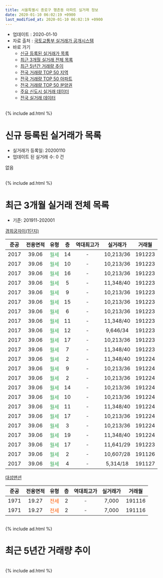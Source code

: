 ```yaml
---
title: 서울특별시 종로구 행촌동 아파트 실거래 정보
date: 2020-01-10 06:02:19 +0900
last_modified_at: 2020-01-10 06:02:19 +0900
---
```


* 업데이트 : 2020-01-10
* 자료 출처 : [국토교통부 실거래가 공개시스템](http://rt.molit.go.kr)
* 바로 가기
    * [신규 등록된 실거래가 목록](#신규-등록된-실거래가-목록)
    * [최근 3개월 실거래 전체 목록](#최근-3개월-실거래-전체-목록)
    * [최근 5년간 거래량 추이](#최근-5년간-거래량-추이)
    * [전국 거래량 TOP 50 지역](https://inasie.github.io/apt-trade-info/최근-3개월-전국에서-가장-거래가-많이-발생한-지역)
    * [전국 거래량 TOP 50 아파트](https://inasie.github.io/apt-trade-info/최근-3개월-전국에서-가장-거래가-많이-발생한-아파트)
    * [전국 거래량 TOP 50 분양권](https://inasie.github.io/apt-trade-info/최근-3개월-전국에서-가장-거래가-많이-발생한-분양권)
    * [주요 신도시 실거래 데이터](https://inasie.github.io/apt-trade-info/주요-신도시)
    * [전국 실거래 데이터](https://inasie.github.io/apt-trade-info/전국)
<br>
{% include ad.html %}
<br>

# 신규 등록된 실거래가 목록
* 실거래가 등록일: 20200110
* 업데이트 된 실거래 수: 0 건

없음

<br>
{% include ad.html %}
<br>

# 최근 3개월 실거래 전체 목록
* 기준: 201911-202001


[경희궁자이(1단지)](https://search.naver.com/search.naver?query=%EC%84%9C%EC%9A%B8%ED%8A%B9%EB%B3%84%EC%8B%9C+%EC%A2%85%EB%A1%9C%EA%B5%AC+%ED%96%89%EC%B4%8C%EB%8F%99+%EA%B2%BD%ED%9D%AC%EA%B6%81%EC%9E%90%EC%9D%B4%281%EB%8B%A8%EC%A7%80%29)

|준공|전용면적|유형|층|역대최고가|실거래가|거래월|
|:---:|:---:|:---:|:---:|:---:|:---:|:---:|
|2017|39.06|<span style="color:#34a853">월세</span>|14|<span style="color:#444444">-</span>|10,213/36|191223|
|2017|39.06|<span style="color:#34a853">월세</span>|10|<span style="color:#444444">-</span>|10,213/36|191223|
|2017|39.06|<span style="color:#34a853">월세</span>|16|<span style="color:#444444">-</span>|10,213/36|191223|
|2017|39.06|<span style="color:#34a853">월세</span>|5|<span style="color:#444444">-</span>|11,348/40|191223|
|2017|39.06|<span style="color:#34a853">월세</span>|9|<span style="color:#444444">-</span>|10,213/36|191223|
|2017|39.06|<span style="color:#34a853">월세</span>|15|<span style="color:#444444">-</span>|10,213/36|191223|
|2017|39.06|<span style="color:#34a853">월세</span>|6|<span style="color:#444444">-</span>|10,213/36|191223|
|2017|39.06|<span style="color:#34a853">월세</span>|11|<span style="color:#444444">-</span>|11,348/40|191223|
|2017|39.06|<span style="color:#34a853">월세</span>|12|<span style="color:#444444">-</span>|9,646/34|191223|
|2017|39.06|<span style="color:#34a853">월세</span>|17|<span style="color:#444444">-</span>|10,213/36|191223|
|2017|39.06|<span style="color:#34a853">월세</span>|7|<span style="color:#444444">-</span>|11,348/40|191223|
|2017|39.06|<span style="color:#34a853">월세</span>|2|<span style="color:#444444">-</span>|11,348/40|191224|
|2017|39.06|<span style="color:#34a853">월세</span>|9|<span style="color:#444444">-</span>|10,213/36|191224|
|2017|39.06|<span style="color:#34a853">월세</span>|2|<span style="color:#444444">-</span>|10,213/36|191224|
|2017|39.06|<span style="color:#34a853">월세</span>|14|<span style="color:#444444">-</span>|10,213/36|191224|
|2017|39.06|<span style="color:#34a853">월세</span>|10|<span style="color:#444444">-</span>|10,213/36|191224|
|2017|39.06|<span style="color:#34a853">월세</span>|11|<span style="color:#444444">-</span>|11,348/40|191224|
|2017|39.06|<span style="color:#34a853">월세</span>|17|<span style="color:#444444">-</span>|10,213/36|191224|
|2017|39.06|<span style="color:#34a853">월세</span>|3|<span style="color:#444444">-</span>|10,213/36|191224|
|2017|39.06|<span style="color:#34a853">월세</span>|19|<span style="color:#444444">-</span>|11,348/40|191224|
|2017|39.06|<span style="color:#34a853">월세</span>|17|<span style="color:#444444">-</span>|11,641/29|191223|
|2017|39.06|<span style="color:#34a853">월세</span>|2|<span style="color:#444444">-</span>|10,607/28|191126|
|2017|39.06|<span style="color:#34a853">월세</span>|4|<span style="color:#444444">-</span>|5,314/18|191127|

[대성맨션](https://search.naver.com/search.naver?query=%EC%84%9C%EC%9A%B8%ED%8A%B9%EB%B3%84%EC%8B%9C+%EC%A2%85%EB%A1%9C%EA%B5%AC+%ED%96%89%EC%B4%8C%EB%8F%99+%EB%8C%80%EC%84%B1%EB%A7%A8%EC%85%98)

|준공|전용면적|유형|층|역대최고가|실거래가|거래월|
|:---:|:---:|:---:|:---:|:---:|:---:|:---:|
|1971|19.27|<span style="color:#ff5a00">전세</span>|2|<span style="color:#444444">-</span>|7,000|191116|
|1971|19.27|<span style="color:#ff5a00">전세</span>|2|<span style="color:#444444">-</span>|7,000|191116|


<br>
{% include ad.html %}
<br>

# 최근 5년간 거래량 추이


<div style="width:100%;">
    <canvas id="deal_progress" height="200"></canvas>
</div>

<script>
new Chart(document.getElementById("deal_progress"), {
    type: 'line',
    data: {
        labels: ['201501','201502','201503','201504','201505','201506','201507','201508','201509','201510','201511','201512','201601','201602','201603','201604','201605','201606','201607','201608','201609','201610','201611','201612','201701','201702','201703','201704','201705','201706','201707','201708','201709','201710','201711','201712','201801','201802','201803','201804','201805','201806','201807','201808','201809','201810','201811','201812','201901','201902','201903','201904','201905','201906','201907','201908','201909','201910','201911','201912','202001'],
        datasets: [{
            label: '매매',
            pointRadius: 1,
            data: [1, 0, 0, 0, 0, 1, 2, 1, 1, 0, 2, 0, 0, 0, 0, 3, 1, 1, 2, 2, 1, 0, 0, 0, 0, 0, 0, 0, 1, 1, 0, 0, 0, 0, 0, 1, 0, 0, 0, 0, 0, 0, 0, 1, 1, 0, 3, 0, 0, 0, 0, 0, 0, 1, 0, 0, 0, 0, 0, 0, 0],
            borderColor: "rgba(255, 201, 14, 1)",
            backgroundColor: "rgba(255, 201, 14, 0.5)",
            fill: false,
            lineTension: 0
        },{
            label: '전월세',
            pointRadius: 1,
            data: [2, 0, 1, 0, 0, 0, 0, 0, 0, 0, 1, 0, 2, 0, 0, 0, 0, 1, 0, 2, 1, 0, 0, 0, 0, 1, 2, 0, 0, 0, 3, 1, 0, 1, 1, 0, 1, 0, 0, 1, 0, 1, 0, 0, 0, 3, 4, 0, 0, 0, 0, 1, 1, 2, 0, 0, 11, 1, 4, 21, 0],
            borderColor: "rgba(0, 141, 185, 1)",
            backgroundColor: "rgba(0, 141, 185, 0.5)",
            fill: false,
            lineTension: 0
        }
        ]
    },
    options: {
        responsive: true,
        title: {
            display: false
        },
        tooltips: {
            mode: 'index',
            intersect: false
        },
        hover: {
            mode: 'nearest',
            intersect: true
        },
        scales: {
            xAxes: [{
                display: true,
                scaleLabel: {
                    display: true,
                    labelString: '년/월'
                }
            }],
            yAxes: [{
                display: true,
                ticks: {
                    suggestedMin: 0,
                },
                scaleLabel: {
                    display: true,
                    labelString: '실거래 수'
                }
            }]
        }
    }
});

</script>


<br>
{% include ad.html %}
<br>

